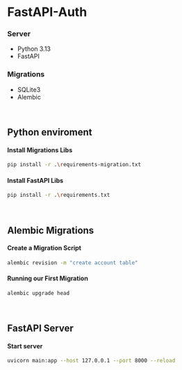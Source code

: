 # FastAPI-Auth
### Server
- Python 3.13
- FastAPI

### Migrations
- SQLite3
- Alembic

<br>

## Python enviroment
#### Install Migrations Libs
```bash
pip install -r .\requirements-migration.txt
```

#### Install FastAPI Libs
```bash
pip install -r .\requirements.txt
```

<br>

## Alembic Migrations
#### Create a Migration Script
```bash
alembic revision -m "create account table"
```

#### Running our First Migration
```bash
alembic upgrade head
```

<br>

## FastAPI Server
#### Start server
```bash
uvicorn main:app --host 127.0.0.1 --port 8000 --reload
```
